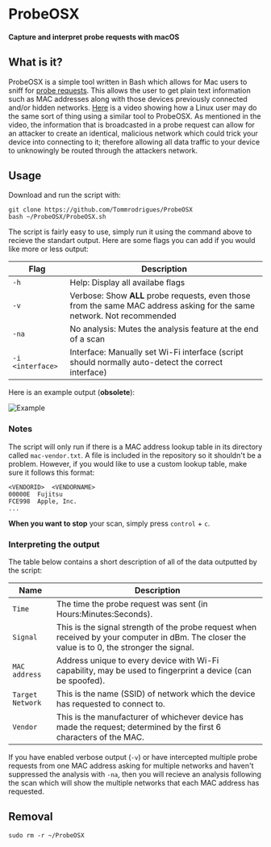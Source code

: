 # ProbeOSX
#### Capture and interpret probe requests with macOS


## What is it?

ProbeOSX is a simple tool written in Bash which allows for Mac users to sniff for [probe requests](https://medium.com/@brannondorsey/wi-fi-is-broken-3f6054210fa5). This allows the user to get plain text information such as MAC addresses along with those devices previously connected and/or hidden networks. [Here](https://www.youtube.com/watch?v=Z8RHMUSYTiA&frags=pl%2Cwn) is a video showing how a Linux user may do the same sort of thing using a similar tool to ProbeOSX. As mentioned in the video, the information that is broadcasted in a probe request can allow for an attacker to create an identical, malicious network which could trick your device into connecting to it; therefore allowing all data traffic to your device to unknowingly be routed through the attackers network. 

## Usage

Download and run the script with:
```
git clone https://github.com/Tommrodrigues/ProbeOSX
bash ~/ProbeOSX/ProbeOSX.sh
```

The script is fairly easy to use, simply run it using the command above to recieve the standart output. Here are some flags you can add if you would like more or less output:

| Flag | Description |
| --- | --- |
| `-h` | Help: Display all availabe flags |
| `-v` | Verbose: Show **ALL** probe requests, even those from the same MAC address asking for the same network. Not recommended |
| `-na` | No analysis: Mutes the analysis feature at the end of a scan |
| `-i <interface>` | Interface: Manually set Wi-Fi interface (script should normally auto-detect the correct interface) |

Here is an example output (**obsolete**):

![Example](https://i.ibb.co/dmk7bdW/Screenshot-2018-12-14-at-18-48-35.png)

### Notes

The script will only run if there is a MAC address lookup table in its directory called `mac-vendor.txt`. A file is included in the repository so it shouldn't be a problem. However, if you would like to use a custom lookup table, make sure it follows this format:
```
<VENDORID>	<VENDORNAME>
00000E	Fujitsu
FCE998	Apple, Inc.
...
```

**When you want to stop** your scan, simply press `control` + `c`.

### Interpreting the output

The table below contains a short description of all of the data outputted by the script:

| Name | Description |
| --- | --- |
| `Time` | The time the probe request was sent (in Hours:Minutes:Seconds). |
| `Signal` | This is the signal strength of the probe request when received by your computer in dBm. The closer the value is to 0, the stronger the signal. |
| `MAC address` | Address unique to every device with Wi-Fi capability, may be used to fingerprint a device (can be spoofed). |
| `Target Network` | This is the name (SSID) of network which the device has requested to connect to. |
| `Vendor` | This is the manufacturer of whichever device has made the request; determined by the first 6 characters of the MAC. |

If you have enabled verbose output (`-v`) or have intercepted multiple probe requests from one MAC address asking for multiple networks and haven't suppressed the analysis with `-na`, then you will recieve an analysis following the scan which will show the multiple networks that each MAC address has requested.

## Removal

```
sudo rm -r ~/ProbeOSX
```

